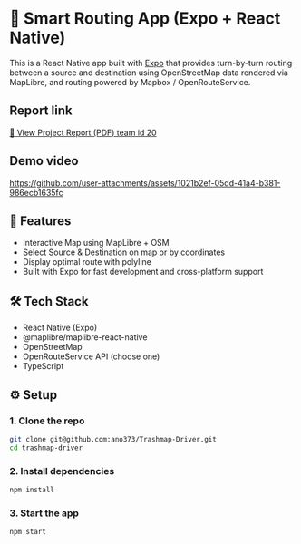 # 🚚 Smart Routing App (Expo + React Native)

This is a React Native app built with [Expo](https://expo.dev/) that provides turn-by-turn routing between a source and destination using OpenStreetMap data rendered via MapLibre, and routing powered by Mapbox / OpenRouteService.

## Report link
[📄 View Project Report (PDF) team id 20](Team_id_20.pdf)

## Demo video
https://github.com/user-attachments/assets/1021b2ef-05dd-41a4-b381-986ecb1635fc

## 🧭 Features

- Interactive Map using MapLibre + OSM
- Select Source & Destination on map or by coordinates
- Display optimal route with polyline
- Built with Expo for fast development and cross-platform support

## 🛠️ Tech Stack

- React Native (Expo)
- @maplibre/maplibre-react-native
- OpenStreetMap
- OpenRouteService API (choose one)
- TypeScript

## ⚙️ Setup

### 1. Clone the repo

```bash
git clone git@github.com:ano373/Trashmap-Driver.git
cd trashmap-driver
```
### 2. Install dependencies
```bash
npm install
```
### 3. Start the app
```bash
npm start
```

